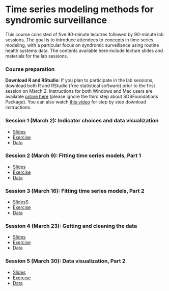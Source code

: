 # Time series modeling methods for syndromic surveillance

This course consisted of five 90-minute lecutres followed by 90-minute lab sessions. The goal is to introduce attendees to concepts in time series modeling, with a particular focus on syndromic surveillance using routine health systems data. The contents available here include lecture slides and materials for the lab sessions.

### Course preparation
**Download R and RStudio**: If you plan to participate in the lab sessions, download both R and RStudio (free statistical software) prior to the first session on March 2. Instructions for both Windows and Mac users are available [online here](https://courses.edx.org/courses/UTAustinX/UT.7.01x/3T2014/56c5437b88fa43cf828bff5371c6a924/) (please ignore the third step about SDSFoundations Package). You can also watch [this video](https://www.youtube.com/watch?v=cX532N_XLIs&ab_channel=MarinStatsLectures-RProgramming%26Statistics) for step by step download instructions.

### Session 1 (March 2): Indicator choices and data visualization 
- [Slides](slides/)
- [Exercise](exercise/)
- [Data](data/)

### Session 2 (March 9): Fitting time series models, Part 1 
- [Slides](slides/)
- [Exercise](exercise/)
- [Data](data/)

### Session 3 (March 16): Fitting time series models, Part 2 
- [Slides](slides/)S
- [Exercise](exercise/)
- [Data](data/)

### Session 4 (March 23): Getting and cleaning the data
- [Slides](slides/)
- [Exercise](exercise/)
- [Data](data/)

### Session 5 (March 30): Data visualization, Part 2
- [Slides](slides/)
- [Exercise](exercise/)
- [Data](data/)



